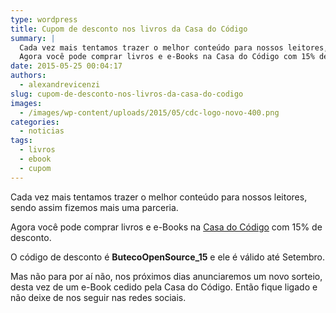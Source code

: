 ```yaml
---
type: wordpress
title: Cupom de desconto nos livros da Casa do Código
summary: |
  Cada vez mais tentamos trazer o melhor conteúdo para nossos leitores, sendo assim fizemos mais uma parceria.
  Agora você pode comprar livros e e-Books na Casa do Código com 15% de desconto.
date: 2015-05-25 00:04:17
authors:
  - alexandrevicenzi
slug: cupom-de-desconto-nos-livros-da-casa-do-codigo
images:
  - /images/wp-content/uploads/2015/05/cdc-logo-novo-400.png
categories:
  - noticias
tags:
  - livros
  - ebook
  - cupom
---
```


Cada vez mais tentamos trazer o melhor conteúdo para nossos leitores, sendo assim fizemos mais uma parceria.

Agora você pode comprar livros e e-Books na <a href="http://www.casadocodigo.com.br/" target="_blank">Casa do Código</a> com 15% de desconto.

O código de desconto é <strong>ButecoOpenSource_15</strong> e ele é válido até Setembro.

Mas não para por aí não, nos próximos dias anunciaremos um novo sorteio, desta vez de um e-Book cedido pela Casa do Código. Então fique ligado e não deixe de nos seguir nas redes sociais.
